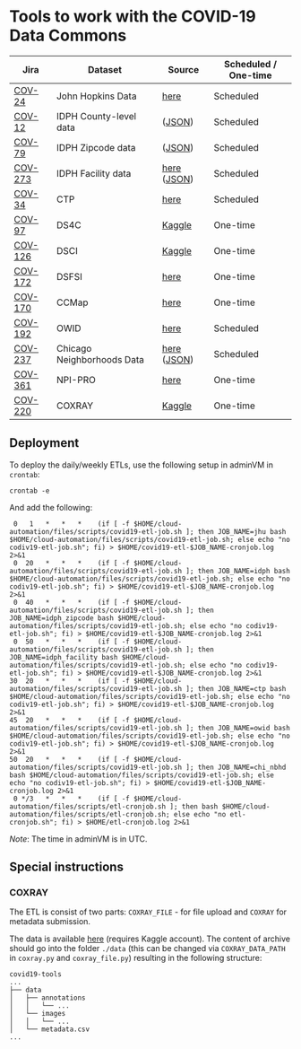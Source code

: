 # Tools to work with the COVID-19 Data Commons

| Jira | Dataset | Source | Scheduled / One-time |
| --- | --- | --- | --- |
| [COV-24][cov-24] | John Hopkins Data | [here][jhu] | Scheduled |
| [COV-12][cov-12] | IDPH County-level data | ([JSON][idph-county-json]) | Scheduled |
| [COV-79][cov-79] | IDPH Zipcode data| ([JSON][idph-zipcode-json]) | Scheduled |
| [COV-273][cov-273] | IDPH Facility data | [here][idph-facility] ([JSON][idph-facility-json]) | Scheduled |
| [COV-34][cov-34] | CTP | [here][ctp] | Scheduled |
| [COV-97][cov-97] | DS4C | [Kaggle][ds4c] | One-time |
| [COV-126][cov-126] | DSCI | [Kaggle][dsci] | One-time |
| [COV-172][cov-172] | DSFSI | [here][dsfsi] | One-time |
| [COV-170][cov-170] | CCMap | [here][ccmap] | One-time |
| [COV-192][cov-192] | OWID | [here][owid] | Scheduled |
| [COV-237][cov-237] | Chicago Neighborhoods Data | [here][chi-nbhd] ([JSON][chi-nbhd-json]) | Scheduled |
| [COV-361][cov-361] | NPI-PRO | [here][npi-pro] | One-time |
| [COV-220][cov-220] | COXRAY | [Kaggle][coxray] | One-time |

## Deployment

To deploy the daily/weekly ETLs, use the following setup in adminVM in `crontab`:
```
crontab -e
```

And add the following:

```
 0   1   *   *   *    (if [ -f $HOME/cloud-automation/files/scripts/covid19-etl-job.sh ]; then JOB_NAME=jhu bash $HOME/cloud-automation/files/scripts/covid19-etl-job.sh; else echo "no codiv19-etl-job.sh"; fi) > $HOME/covid19-etl-$JOB_NAME-cronjob.log 2>&1
 0  20   *   *   *    (if [ -f $HOME/cloud-automation/files/scripts/covid19-etl-job.sh ]; then JOB_NAME=idph bash $HOME/cloud-automation/files/scripts/covid19-etl-job.sh; else echo "no codiv19-etl-job.sh"; fi) > $HOME/covid19-etl-$JOB_NAME-cronjob.log 2>&1
 0  40   *   *   *    (if [ -f $HOME/cloud-automation/files/scripts/covid19-etl-job.sh ]; then JOB_NAME=idph_zipcode bash $HOME/cloud-automation/files/scripts/covid19-etl-job.sh; else echo "no codiv19-etl-job.sh"; fi) > $HOME/covid19-etl-$JOB_NAME-cronjob.log 2>&1
 0  50   *   *   *    (if [ -f $HOME/cloud-automation/files/scripts/covid19-etl-job.sh ]; then JOB_NAME=idph_facility bash $HOME/cloud-automation/files/scripts/covid19-etl-job.sh; else echo "no codiv19-etl-job.sh"; fi) > $HOME/covid19-etl-$JOB_NAME-cronjob.log 2>&1
30  20   *   *   *    (if [ -f $HOME/cloud-automation/files/scripts/covid19-etl-job.sh ]; then JOB_NAME=ctp bash $HOME/cloud-automation/files/scripts/covid19-etl-job.sh; else echo "no codiv19-etl-job.sh"; fi) > $HOME/covid19-etl-$JOB_NAME-cronjob.log 2>&1
45  20   *   *   *    (if [ -f $HOME/cloud-automation/files/scripts/covid19-etl-job.sh ]; then JOB_NAME=owid bash $HOME/cloud-automation/files/scripts/covid19-etl-job.sh; else echo "no codiv19-etl-job.sh"; fi) > $HOME/covid19-etl-$JOB_NAME-cronjob.log 2>&1
50  20   *   *   *    (if [ -f $HOME/cloud-automation/files/scripts/covid19-etl-job.sh ]; then JOB_NAME=chi_nbhd bash $HOME/cloud-automation/files/scripts/covid19-etl-job.sh; else echo "no codiv19-etl-job.sh"; fi) > $HOME/covid19-etl-$JOB_NAME-cronjob.log 2>&1
 0 */3   *   *   *    (if [ -f $HOME/cloud-automation/files/scripts/etl-cronjob.sh ]; then bash $HOME/cloud-automation/files/scripts/etl-cronjob.sh; else echo "no etl-cronjob.sh"; fi) > $HOME/etl-cronjob.log 2>&1
```

*Note*: The time in adminVM is in UTC.

## Special instructions

### COXRAY

The ETL is consist of two parts: `COXRAY_FILE` - for file upload and `COXRAY` for metadata submission.

The data is available [here](https://www.kaggle.com/bachrr/covid-chest-xray) (requires Kaggle account).
The content of archive should go into the folder `./data` (this can be changed via `COXRAY_DATA_PATH` in `coxray.py` and `coxray_file.py`) resulting in the following structure:

```
covid19-tools
...
├── data
│   ├── annotations
│   │   └── ...
│   └── images
│   │   └── ...
│   └── metadata.csv
...
```

  [chi-nbhd]: https://covid19neighborhoods.southsideweekly.com/
  [chi-nbhd-json]: https://covid19neighborhoods.southsideweekly.com/page-data/index/page-data.json
  [jhu]: https://github.com/CSSEGISandData/COVID-19/tree/master/csse_covid_19_data/csse_covid_19_time_series
  [idph-county-json]: http://www.dph.illinois.gov/sitefiles/COVIDTestResults.json?nocache=1
  [idph-zipcode-json]: http://dph.illinois.gov/sitefiles/COVIDZip.json?nocache=1
  [idph-facility]: https://dph.illinois.gov/covid19/long-term-care-facility-outbreaks-covid-19
  [idph-facility-json]: https://dph.illinois.gov/sitefiles/COVIDLTC.json?nocache=1
  [ds4c]: https://www.kaggle.com/kimjihoo/coronavirusdataset#PatientInfo.csv
  [dsci]: https://www.kaggle.com/ardisragen/indonesia-coronavirus-cases
  [dsfsi]: https://github.com/dsfsi/covid19africa/tree/master/data/line_lists
  [owid]: https://github.com/owid/covid-19-data/blob/master/public/data/testing/covid-testing-latest-data-source-details.csv
  [coxray]: https://www.kaggle.com/bachrr/covid-chest-xray
  [ccmap]: https://github.com/covidcaremap/covid19-healthsystemcapacity/tree/master/data/published
  [ctp]: https://covidtracking.com/data
  [npi-pro]: https://www.arcgis.com/home/item.html?id=7e80baf1773e4fd9b44fe9fb054677db
  [cov-12]: https://occ-data.atlassian.net/browse/COV-12
  [cov-24]: https://occ-data.atlassian.net/browse/COV-24
  [cov-34]: https://occ-data.atlassian.net/browse/COV-34
  [cov-79]: https://occ-data.atlassian.net/browse/COV-79
  [cov-97]: https://occ-data.atlassian.net/browse/COV-97
  [cov-126]: https://occ-data.atlassian.net/browse/COV-126
  [cov-170]: https://occ-data.atlassian.net/browse/COV-170
  [cov-172]: https://occ-data.atlassian.net/browse/COV-172
  [cov-192]: https://occ-data.atlassian.net/browse/COV-192
  [cov-220]: https://occ-data.atlassian.net/browse/COV-220
  [cov-237]: https://occ-data.atlassian.net/browse/COV-237
  [cov-273]: https://occ-data.atlassian.net/browse/COV-273
  [cov-361]: https://occ-data.atlassian.net/browse/COV-361
